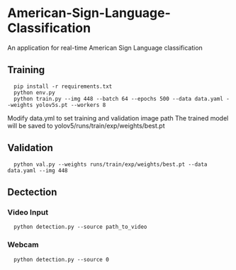 # American-Sign-Language-Classification
An application for real-time American Sign Language classification

## Training
```
  pip install -r requirements.txt
  python env.py
  python train.py --img 448 --batch 64 --epochs 500 --data data.yaml --weights yolov5s.pt --workers 8
```
Modify data.yml to set training and validation image path
The trained model will be saved to yolov5/runs/train/exp/weights/best.pt

## Validation
```
  python val.py --weights runs/train/exp/weights/best.pt --data data.yaml --img 448
```

## Dectection
### Video Input
```
  python detection.py --source path_to_video
```
### Webcam
```
  python detection.py --source 0
```
